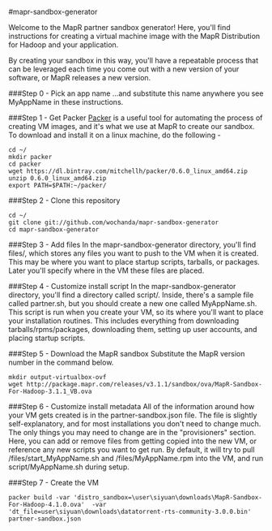 #mapr-sandbox-generator

Welcome to the MapR partner sandbox generator!  Here, you'll find instructions for creating a virtual machine image with the MapR Distribution for Hadoop and your application.

By creating your sandbox in this way, you'll have a repeatable process that can be leveraged each time you come out with a new version of your software, or MapR releases a new version.

###Step 0 - Pick an app name
...and substitute this name anywhere you see MyAppName in these instructions.

###Step 1 - Get Packer
[Packer](www.packer.io) is a useful tool for automating the process of creating VM images, and it's what we use at MapR to create our sandbox.  To download and install it on a linux machine, do the following -
```
cd ~/
mkdir packer
cd packer
wget https://dl.bintray.com/mitchellh/packer/0.6.0_linux_amd64.zip
unzip 0.6.0_linux_amd64.zip
export PATH=$PATH:~/packer/
```

###Step 2 - Clone this repository
```
cd ~/
git clone git://github.com/wochanda/mapr-sandbox-generator
cd mapr-sandbox-generator
```

###Step 3 - Add files
In the mapr-sandbox-generator directory, you'll find files/, which stores any files you want to push to the VM when it is created.  This may be where you want to place startup scripts, tarballs, or packages.  Later you'll specify where in the VM these files are placed.

###Step 4 - Customize install script
In the mapr-sandbox-generator directory, you'll find a directory called script/.  Inside, there's a sample file called partner.sh, but you should create a new one called MyAppName.sh.  This script is run when you create your VM, so its where you'll want to place your installation routines.  This includes everything from downloading tarballs/rpms/packages, downloading them, setting up user accounts, and placing startup scripts.

###Step 5 - Download the MapR sandbox
Substitute the MapR version number in the command below.
```
mkdir output-virtualbox-ovf
wget http://package.mapr.com/releases/v3.1.1/sandbox/ova/MapR-Sandbox-For-Hadoop-3.1.1_VB.ova
```

###Step 6 - Customize install metadata
All of the information around how your VM gets created is in the partner-sandbox.json file.  The file is slightly self-explanatory, and for most installations you don't need to change much.  The only things you may need to change are in the "provisioners" section.  Here, you can add or remove files from getting copied into the new VM, or reference any new scripts you want to get run.  By default, it will try to pull /files/start_MyAppName.sh and /files/MyAppName.rpm into the VM, and run script/MyAppName.sh during setup.

###Step 7 - Create the VM
```
packer build -var 'distro_sandbox=\user\siyuan\downloads\MapR-Sandbox-For-Hadoop-4.1.0.ova'  -var 'dt_file=user\siyuan\downloads\datatorrent-rts-community-3.0.0.bin' partner-sandbox.json
```
